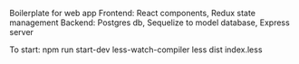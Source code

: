 Boilerplate for web app
    Frontend: React components, Redux state management
    Backend: Postgres db, Sequelize to model database, Express server

To start: 
    npm run start-dev
    less-watch-compiler less dist index.less